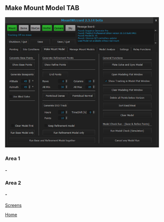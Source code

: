 ## Make Mount Model TAB

<img src="../pics/tab_makemountmodel.png"/>

### Area 1

#### -

### Area 2

#### -

[Screens](11start00.md)

[Home](00home.md)